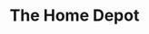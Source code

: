 ---
title: "The Home Depot"
url: /austin/the-home-depot-interstate-highway-35-north/
shop: Baumarkt
---
